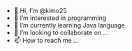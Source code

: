 - 👋 Hi, I’m @kimo25
- 👀 I’m interested in programming
- 🌱 I’m currently learning Java language
- 💞️ I’m looking to collaborate on ...
- 📫 How to reach me ...

<!---
kimo25/kimo25 is a ✨ special ✨ repository because its `README.md` (this file) appears on your GitHub profile.
You can click the Preview link to take a look at your changes.
--->
